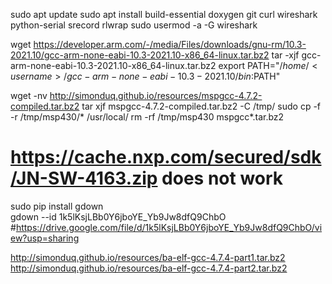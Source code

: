 sudo apt update
sudo apt install build-essential doxygen git curl wireshark python-serial srecord rlwrap
sudo usermod -a -G wireshark <user>

wget https://developer.arm.com/-/media/Files/downloads/gnu-rm/10.3-2021.10/gcc-arm-none-eabi-10.3-2021.10-x86_64-linux.tar.bz2
tar -xjf gcc-arm-none-eabi-10.3-2021.10-x86_64-linux.tar.bz2
export PATH="$/home/<username>/gcc-arm-none-eabi-10.3-2021.10/bin:$PATH"
  
wget -nv http://simonduq.github.io/resources/mspgcc-4.7.2-compiled.tar.bz2
tar xjf mspgcc-4.7.2-compiled.tar.bz2 -C /tmp/
sudo cp -f -r /tmp/msp430/* /usr/local/
rm -rf /tmp/msp430 mspgcc*.tar.bz2
 
# https://cache.nxp.com/secured/sdk/JN-SW-4163.zip does not work
sudo pip install gdown  
gdown --id 1k5lKsjLBb0Y6jboYE_Yb9Jw8dfQ9ChbO
#https://drive.google.com/file/d/1k5lKsjLBb0Y6jboYE_Yb9Jw8dfQ9ChbO/view?usp=sharing
  
http://simonduq.github.io/resources/ba-elf-gcc-4.7.4-part1.tar.bz2
  http://simonduq.github.io/resources/ba-elf-gcc-4.7.4-part2.tar.bz2
